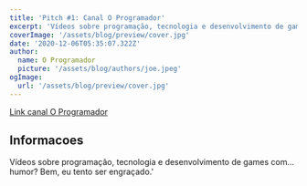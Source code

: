 ```yaml
---
title: 'Pitch #1: Canal O Programador'
excerpt: 'Vídeos sobre programação, tecnologia e desenvolvimento de games com... humor? Bem, eu tento ser engraçado.'
coverImage: '/assets/blog/preview/cover.jpg'
date: '2020-12-06T05:35:07.322Z'
author:
  name: O Programador
  picture: '/assets/blog/authors/joe.jpeg'
ogImage:
  url: '/assets/blog/preview/cover.jpg'
---
```


[Link canal O Programador](https://www.youtube.com/c/OProgramadorReal/about)

## Informacoes

Vídeos sobre programação, tecnologia e desenvolvimento de games com... humor? Bem, eu tento ser engraçado.'
